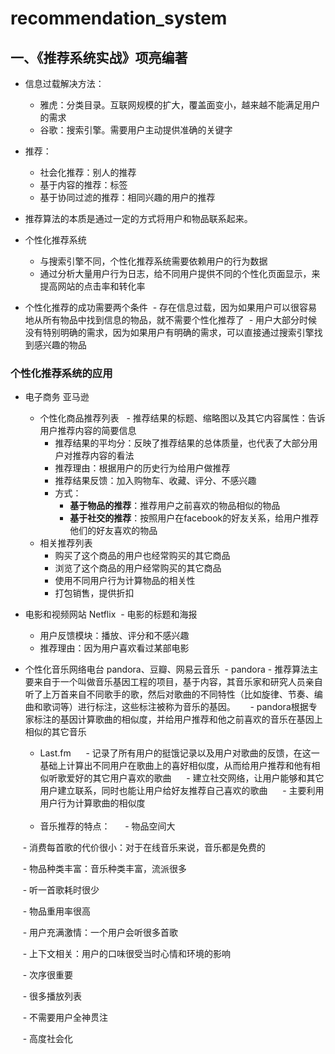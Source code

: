 # recommendation_system

## 一、《推荐系统实战》项亮编著

- 信息过载解决方法：
  - 雅虎：分类目录。互联网规模的扩大，覆盖面变小，越来越不能满足用户的需求
  - 谷歌：搜索引擎。需要用户主动提供准确的关键字
   
- 推荐：
  - 社会化推荐：别人的推荐
  - 基于内容的推荐：标签
  - 基于协同过滤的推荐：相同兴趣的用户的推荐

- 推荐算法的本质是通过一定的方式将用户和物品联系起来。

- 个性化推荐系统
  - 与搜索引擎不同，个性化推荐系统需要依赖用户的行为数据
  - 通过分析大量用户行为日志，给不同用户提供不同的个性化页面显示，来提高网站的点击率和转化率

- 个性化推荐的成功需要两个条件
  - 存在信息过载，因为如果用户可以很容易地从所有物品中找到信息的物品，就不需要个性化推荐了
  - 用户大部分时候没有特别明确的需求，因为如果用户有明确的需求，可以直接通过搜索引擎找到感兴趣的物品
  
  
### 个性化推荐系统的应用

- 电子商务 亚马逊
  - 个性化商品推荐列表
      - 推荐结果的标题、缩略图以及其它内容属性：告诉用户推荐内容的简要信息
      - 推荐结果的平均分：反映了推荐结果的总体质量，也代表了大部分用户对推荐内容的看法
      - 推荐理由：根据用户的历史行为给用户做推荐
      - 推荐结果反馈：加入购物车、收藏、评分、不感兴趣
      - 方式：
          - **基于物品的推荐**：推荐用户之前喜欢的物品相似的物品
          - **基于社交的推荐**：按照用户在facebook的好友关系，给用户推荐他们的好友喜欢的物品
  
  - 相关推荐列表
      - 购买了这个商品的用户也经常购买的其它商品
      - 浏览了这个商品的用户经常购买的其它商品
      - 使用不同用户行为计算物品的相关性
      - 打包销售，提供折扣
    
- 电影和视频网站 Netflix
  - 电影的标题和海报
  - 用户反馈模块：播放、评分和不感兴趣
  - 推荐理由：因为用户喜欢看过某部电影
  
  
- 个性化音乐网络电台 pandora、豆瓣、网易云音乐
  - pandora
      - 推荐算法主要来自于一个叫做音乐基因工程的项目，基于内容，其音乐家和研究人员亲自听了上万首来自不同歌手的歌，然后对歌曲的不同特性（比如旋律、节奏、编曲和歌词等）进行标注，这些标注被称为音乐的基因。
      - pandora根据专家标注的基因计算歌曲的相似度，并给用户推荐和他之前喜欢的音乐在基因上相似的其它音乐
  
  - Last.fm
      - 记录了所有用户的挺饿记录以及用户对歌曲的反馈，在这一基础上计算出不同用户在歌曲上的喜好相似度，从而给用户推荐和他有相似听歌爱好的其它用户喜欢的歌曲
      - 建立社交网络，让用户能够和其它用户建立联系，同时也能让用户给好友推荐自己喜欢的歌曲
      - 主要利用用户行为计算歌曲的相似度  
  
  - 音乐推荐的特点：
      - 物品空间大
      
      - 消费每首歌的代价很小：对于在线音乐来说，音乐都是免费的
      
      - 物品种类丰富：音乐种类丰富，流派很多
      
      - 听一首歌耗时很少
      
      - 物品重用率很高
      
      - 用户充满激情：一个用户会听很多首歌
      
      - 上下文相关：用户的口味很受当时心情和环境的影响
      
      - 次序很重要
      
      - 很多播放列表
      
      - 不需要用户全神贯注
      
      - 高度社会化
   
  
  
  
  
  
  
  
  
  
  
